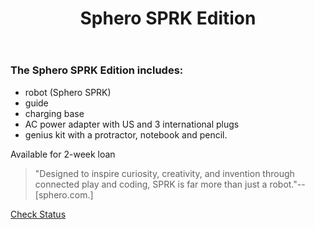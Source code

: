 ﻿---
layout: post
title: Sphero SPRK Edition
categories: jekyll update
img: sphero.jpg
---
### The Sphero SPRK Edition includes:

  
- robot (Sphero SPRK)
- guide
- charging base
- AC power adapter with US and 3 international plugs
- genius kit with a protractor, notebook and pencil.

Available for 2-week loan

>"Designed to inspire curiosity, creativity, and invention through connected play and coding, SPRK is far more than just a robot."--[sphero.com.]


<a href="https://vufind.carli.illinois.edu/vf-dpu/Record/dpu_1231701" target="_blank" class="btn btn-primary btn-lg">Check Status</a>

